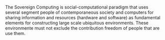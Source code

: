 The Sovereign Computing is social-computational paradigm that uses several segment people of contemporaneous society and computers for sharing information and resources (hardware and software) as fundamental elements for constructing large scale ubiquitous environments. These environmente must not exclude the contribution freedom of people that are use them.